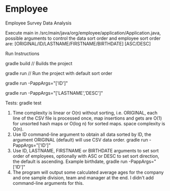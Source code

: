 # Employee
Employee Survey Data Analysis

Execute main in /src/main/java/org/employee/application/Application.java,
possible arguments to control the data sort order and employee sort order are: [ORIGINAL/ID/LASTNAME/FIRSTNAME/BIRTHDATE] [ASC/DESC]

Run Instructions

gradle build // Builds the project

gradle run // Run the project with default sort order

gradle run -PappArgs="['ID']"

gradle run -PappArgs="['LASTNAME','DESC']"

Tests:
gradle test

1. Time complexity is linear or O(n) without sorting, i.e. ORIGINAL, each line of the CSV file is processed once, map insertions and gets are O(1) for unsorted hash maps or O(log n) for sorted maps.
   space complexity is O(n).
2. Use ID command-line argument to obtain all data sorted by ID, the argument ORIGINAL (default) will use CSV data order.
    gradle run -PappArgs="['ID']"
3. Use ID, LASTNAME, FIRSTNAME or BIRTHDATE arguments to set sort order of employees, optionally with ASC or DESC to set sort direction, the default is ascending.
    Example birthdate, 
    gradle run -PappArgs="['ID']"
4. The program will output some calculated average ages for the company and one sample division, team and manager at the end. I didn't add command-line arguments for this.
